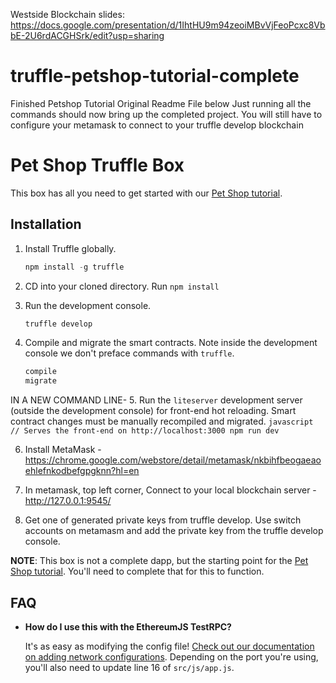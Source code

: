 Westside Blockchain slides: https://docs.google.com/presentation/d/1IhtHU9m94zeoiMBvVjFeoPcxc8VbbE-2U6rdACGHSrk/edit?usp=sharing

# truffle-petshop-tutorial-complete
Finished Petshop Tutorial Original Readme File below
Just running all the commands should now bring up the completed project.
You will still have to configure your metamask to connect to your truffle develop blockchain

# Pet Shop Truffle Box

This box has all you need to get started with our [Pet Shop tutorial](http://truffleframework.com/tutorials/pet-shop).

## Installation

1. Install Truffle globally.
    ```javascript
    npm install -g truffle
    ```
2. CD into your cloned directory. Run `npm install`

3. Run the development console.
    ```javascript
    truffle develop
    ```

4. Compile and migrate the smart contracts. Note inside the development console we don't preface commands with `truffle`.
    ```javascript
    compile
    migrate
    ```

IN A NEW COMMAND LINE-
5. Run the `liteserver` development server (outside the development console) for front-end hot reloading. Smart contract changes must be manually recompiled and migrated.
    ```javascript
    // Serves the front-end on http://localhost:3000
    npm run dev
    ```
    
 6. Install MetaMask - https://chrome.google.com/webstore/detail/metamask/nkbihfbeogaeaoehlefnkodbefgpgknn?hl=en
 
 7. In metamask, top left corner, Connect to your local blockchain server - http://127.0.0.1:9545/
 
 8. Get one of generated private keys from truffle develop. Use switch accounts on metamasm and add the private key from the truffle develop console.

**NOTE**: This box is not a complete dapp, but the starting point for the [Pet Shop tutorial](http://truffleframework.com/tutorials/pet-shop). You'll need to complete that for this to function.

## FAQ

* __How do I use this with the EthereumJS TestRPC?__

    It's as easy as modifying the config file! [Check out our documentation on adding network configurations](http://truffleframework.com/docs/advanced/configuration#networks). Depending on the port you're using, you'll also need to update line 16 of `src/js/app.js`.

